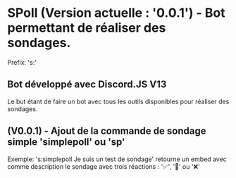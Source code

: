 # SPoll (Version actuelle : '0.0.1') - Bot permettant de réaliser des sondages.
Prefix: 's:'

## Bot développé avec Discord.JS V13
Le but étant de faire un bot avec tous les outils disponibles pour réaliser des sondages.

## (V0.0.1) - Ajout de la commande de sondage simple 'simplepoll' ou 'sp'
Exemple: 's:simplepoll Je suis un test de sondage' retourne un embed avec comme description le sondage avec trois réactions : '✅', '🤷' ou '❌'